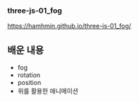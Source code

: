 ### three-js-01_fog
 
 https://hamhmin.github.io/three-js-01_fog/
 
 ## 배운 내용
 - fog
 - rotation
 - position 
 - 위를 활용한 애니메이션
